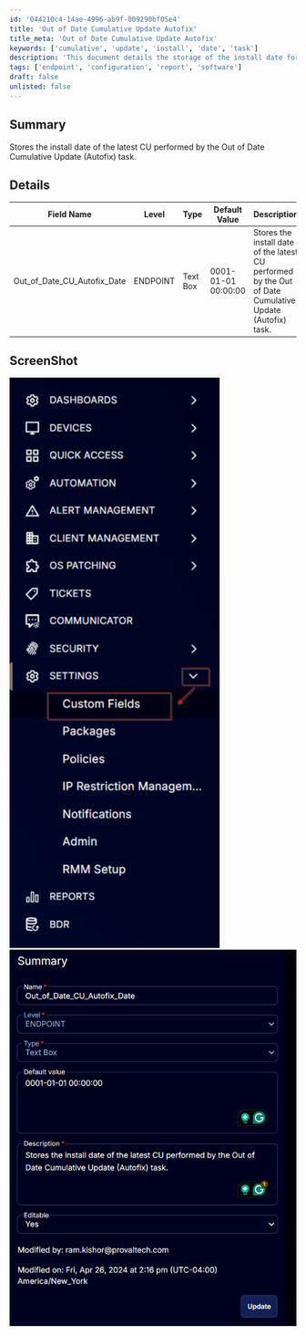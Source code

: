 ```yaml
---
id: '044210c4-14ae-4996-ab9f-009290bf05e4'
title: 'Out of Date Cumulative Update Autofix'
title_meta: 'Out of Date Cumulative Update Autofix'
keywords: ['cumulative', 'update', 'install', 'date', 'task']
description: 'This document details the storage of the install date for the latest cumulative update performed by the Out of Date Cumulative Update (Autofix) task. It includes a table describing the relevant field properties and two screenshots for reference.'
tags: ['endpoint', 'configuration', 'report', 'software']
draft: false
unlisted: false
---
```

## Summary

Stores the install date of the latest CU performed by the Out of Date Cumulative Update (Autofix) task.

## Details

| Field Name                      | Level    | Type      | Default Value         | Description                                                                 | Editable |
|---------------------------------|----------|-----------|-----------------------|-----------------------------------------------------------------------------|----------|
| Out_of_Date_CU_Autofix_Date    | ENDPOINT | Text Box  | 0001-01-01 00:00:00  | Stores the install date of the latest CU performed by the Out of Date Cumulative Update (Autofix) task. | Yes      |

## ScreenShot

![Screenshot 1](../../../static/img/EndPoint---Out_of_Date_CU_Autofix_Date/image_1.png)  
![Screenshot 2](../../../static/img/EndPoint---Out_of_Date_CU_Autofix_Date/image_2.png)  







